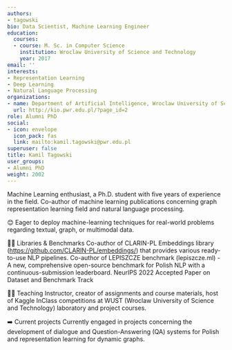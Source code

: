 ```yaml
---
authors:
- tagowski
bio: Data Scientist, Machine Learning Engineer
education:
  courses:
  - course: M. Sc. in Computer Science
    institution: Wroclaw University of Science and Technology
    year: 2017
email: ''
interests:
- Representation Learning
- Deep Learning
- Natural Language Processing
organizations:
- name: Department of Artificial Intelligence, Wroclaw University of Science and Technology
  url: http://kio.pwr.edu.pl/?page_id=2
role: Alumni PhD
social:
- icon: envelope
  icon_pack: fas
  link: mailto:kamil.tagowski@pwr.edu.pl
superuser: false
title: Kamil Tagowski
user_groups:
- Alumni PhD
weight: 2002
---
```

Machine Learning enthusiast, a Ph.D. student with five years of experience in the field. Co-author of machine learning publications concerning graph representation learning field and natural language processing. 

😊 Eager to deploy machine-learning techniques for real-world problems regarding textual, graph, or multimodal data.

👨‍💻 Libraries & Benchmarks
Co-author of CLARIN-PL Embeddings library (https://github.com/CLARIN-PL/embeddings/) that provides various ready-to-use NLP pipelines. 
Co-author of LEPISZCZE benchmark (lepiszcze.ml) - A new, comprehensive open-source benchmark for Polish NLP with a continuous-submission leaderboard. NeurIPS 2022 Accepted Paper on Dataset and Benchmark Track

👨‍🏫 Teaching
Instructor, creator of assignments and course materials, host of Kaggle InClass competitions at WUST (Wroclaw University of Science and Technology) laboratory and project courses.

➡️ Current projects
Currently engaged in projects concerning the development of dialogue and Question-Answering (QA) systems for Polish and representation learning for dynamic graphs.
